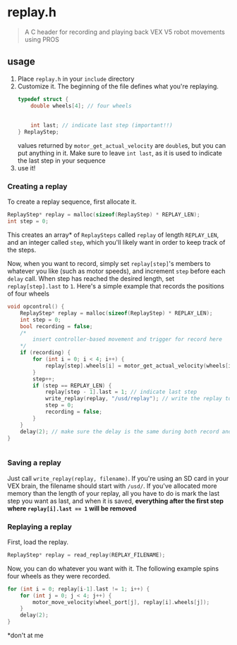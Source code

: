 # replay.h
> A C header for recording and playing back VEX V5 robot movements using PROS

## usage
1. Place `replay.h` in your `include` directory
2. Customize it.
	The beginning of the file defines what you're replaying.
	```c
	typedef struct {
		double wheels[4]; // four wheels
		
		
		int last; // indicate last step (important!!)
	} ReplayStep;
	```
	values returned by `motor_get_actual_velocity` are `double`s, but you can put anything in it. Make sure to leave `int last`, as it is used to indicate the last step in your sequence
3. use it!

### Creating a replay
To create a replay sequence, first allocate it.
```c
ReplayStep* replay = malloc(sizeof(ReplayStep) * REPLAY_LEN);
int step = 0;
```
This creates an array\* of `ReplaySteps` called `replay` of length `REPLAY_LEN`, and an integer called `step`, which you'll likely want in order to keep track of the steps.

Now, when you want to record, simply set `replay[step]`'s members to whatever you like (such as motor speeds), and increment `step` before each `delay` call.
When step has reached the desired length, set `replay[step].last` to `1`.
Here's a simple example that records the positions of four wheels
```c
void opcontrol() {
	ReplayStep* replay = malloc(sizeof(ReplayStep) * REPLAY_LEN);
	int step = 0;
	bool recording = false;
	/*
		insert controller-based movement and trigger for record here
	*/
	if (recording) {
		for (int i = 0; i < 4; i++) {
			replay[step].wheels[i] = motor_get_actual_velocity(wheels[i]);
		}
		step++;
		if (step == REPLAY_LEN) {
			replay[step - 1].last = 1; // indicate last step
			write_replay(replay, "/usd/replay"); // write the replay to the SD card
			step = 0;
			recording = false;
		}
	}
	delay(2); // make sure the delay is the same during both record and playback
}
	
```
### Saving a replay
Just call `write_replay(replay, filename)`. If you're using an SD card in your VEX brain, the filename should start with `/usd/`.
If you've allocated more memory than the length of your replay, all you have to do is mark the last step you want as last, and when it is saved, **everything after the first step where `replay[i].last == 1` will be removed**

### Replaying a replay
First, load the replay.
```c
ReplayStep* replay = read_replay(REPLAY_FILENAME);
```
Now, you can do whatever you want with it. The following example spins four wheels as they were recorded.
```c
for (int i = 0; replay[i-1].last != 1; i++) {
	for (int j = 0; j < 4; j++) {
		motor_move_velocity(wheel_port[j], replay[i].wheels[j]);
	}
	delay(2);
}
```

\*don't at me
